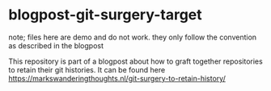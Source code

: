 # blogpost-git-surgery-target

note; files here are demo and do not work. they only follow the convention as described in the blogpost

This repository is part of a blogpost about how to graft together repositories to retain their git histories. It can be found here https://markswanderingthoughts.nl/git-surgery-to-retain-history/
